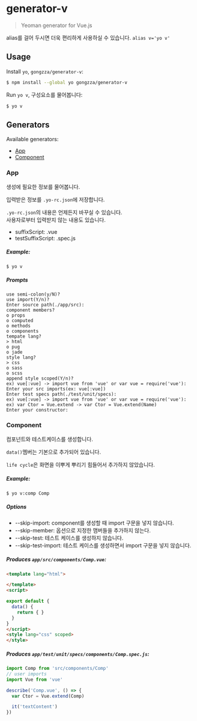 # generator-v
> Yeoman generator for Vue.js

alias를 걸어 두시면 더욱 편리하게 사용하실 수 있습니다. `alias v='yo v'`

## Usage
Install `yo`, `gongzza/generator-v`:
``` bash
$ npm install --global yo gongzza/generator-v
```

Run `yo v`, 구성요소를 물어봅니다:
``` bash
$ yo v
```

## Generators
Available generators:
* [App](#app)
* [Component](#component)

<a name="app"></a>
### App
생성에 필요한 정보를 물어봅니다.

입력받은 정보를 `.yo-rc.json`에 저장합니다.

`.yo-rc.json`의 내용은 언제든지 바꾸실 수 있습니다.<br>
사용자로부터 입력받지 않는 내용도 있습니다.
- suffixScript: .vue
- testSuffixScript: .spec.js

##### Example:
``` bash
$ yo v
```

##### Prompts
```
use semi-colon(y/N)?
use import(Y/n)?
Enter source path(./app/src):
component members?
o props
o computed
o methods
o components
tempate lang?
> html
o pug
o jade
style lang?
> css
o sass
o scss
append style scoped(Y/n)?
ex) vue[:vue] -> import vue from 'vue' or var vue = require('vue'):
Enter your src imports(ex: vue[:vue])
Enter test specs path(./test/unit/specs):
ex) vue[:vue] -> import vue from 'vue' or var vue = require('vue'):
ex) var Ctor = Vue.extend -> var Ctor = Vue.extend(Name)
Enter your constructor:
```

<a name="component"></a>
### Component
컴포넌트와 테스트케이스를 생성합니다.

`data()`멤버는 기본으로 추가되어 있습니다.

`life cycle`은 화면을 이뿌게 뿌리기 힘들어서 추가하지 않았습니다.

##### Example:
``` bash
$ yo v:comp Comp
```

##### Options
- --skip-import: component를 생성할 때 import 구문을 넣지 않습니다.
- --skip-member: 옵션으로 지정한 맴버들을 추가하지 않는다.
- --skip-test: 테스트 케이스를 생성하지 않습니다.
- --skip-test-import: 테스트 케이스를 생성하면서 import 구문을 넣지 않습니다.

##### Produces `app/src/components/Comp.vue`:
``` html
<template lang="html">

</template>
<script>

export default {
  data() {
    return { }
  }
}
</script>
<style lang="css" scoped>
</style>
```

##### Produces `app/test/unit/specs/components/Comp.spec.js`:
``` js
import Comp from 'src/components/Comp'
// user imports
import Vue from 'vue'

describe('Comp.vue', () => {
  var Ctor = Vue.extend(Comp)

  it('textContent')
})
```
